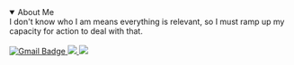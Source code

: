 <!-- <img src="https://capsule-render.vercel.app/api?type=waving&color=0:f4f4f8,30:9bc5ea,75:3572A5,100:000066&height=100&section=header&text=&fontSize=0" width="100%"/> -->

<details open>
  <summary>About Me</summary>
  I don't know who I am means everything is relevant, so I must ramp up my capacity for action to deal with that.
</details><br>

<!-- Gmail 배지 -->
<a href="mailto:n.yekyeong@gmail.com">
  <img src="https://img.shields.io/badge/Gmail-000000?style=plastic&logo=gmail&logoColor=ffffff" alt="Gmail Badge"/>
</a>
<span>
<a href="https://www.instagram.com/nohyekyeong/">
  <img src="https://img.shields.io/badge/Instagram-fff13b?style=plastic&logo=Instagram&logoColor=black"/>
</a>
<span>
<a href="https://open.spotify.com/user/41wve8zaqh6u3kar15s3cryul?si=r2VAEe65R7-JOLpjImkYxQ"/>
  <img src="https://img.shields.io/badge/Spotify-1DB954?style=plastic&logo=Spotify&logoColor=black"/>
</a>

<!-- <img src="https://capsule-render.vercel.app/api?type=rect&color=0:f4f4f8,30:9bc5ea,75:3572A5,100:000066&height=20&section=footer&text=&fontSize=0" width="100%"/> -->
